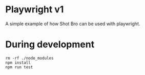 
# Playwright v1

A simple example of how Shot Bro can be used with playwright.


# During development

```shell
rm -rf ./node_modules
npm install
npm run test
```